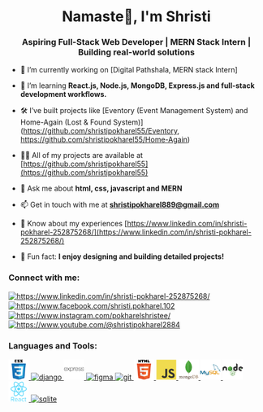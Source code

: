 <h1 align="center">Namaste🙏, I'm Shristi</h1>
<h3 align="center">Aspiring Full-Stack Web Developer | MERN Stack Intern | Building real-world solutions</h3>

- 🔭 I’m currently working on [Digital Pathshala, MERN stack Intern]

- 🌱 I’m learning **React.js, Node.js, MongoDB, Express.js and full-stack development workflows.**

- 🛠️ I’ve built projects like [Eventory (Event Management System) and Home-Again (Lost & Found System)](https://github.com/shristipokharel55/Eventory, https://github.com/shristipokharel55/Home-Again)

- 👨‍💻 All of my projects are available at [https://github.com/shristipokharel55](https://github.com/shristipokharel55)

- 💬 Ask me about **html, css, javascript and MERN**

- 📫 Get in touch with me at **shristipokharel889@gmail.com**

- 📄 Know about my experiences [https://www.linkedin.com/in/shristi-pokharel-252875268/](https://www.linkedin.com/in/shristi-pokharel-252875268/)

- 🎯 Fun fact: **I enjoy designing and building detailed projects!**

<h3 align="left">Connect with me:</h3>
<p align="left">
<a href="https://linkedin.com/in/https://www.linkedin.com/in/shristi-pokharel-252875268/" target="blank"><img align="center" src="https://raw.githubusercontent.com/rahuldkjain/github-profile-readme-generator/master/src/images/icons/Social/linked-in-alt.svg" alt="https://www.linkedin.com/in/shristi-pokharel-252875268/" height="30" width="40" /></a>
<a href="https://fb.com/www.facebook.com/shristi.pokharel.102" target="blank"><img align="center" src="https://raw.githubusercontent.com/rahuldkjain/github-profile-readme-generator/master/src/images/icons/Social/facebook.svg" alt="https://www.facebook.com/shristi.pokharel.102" height="30" width="40" /></a>
<a href="https://instagram.com/https://www.instagram.com/pokharelshristee/" target="blank"><img align="center" src="https://raw.githubusercontent.com/rahuldkjain/github-profile-readme-generator/master/src/images/icons/Social/instagram.svg" alt="https://www.instagram.com/pokharelshristee/" height="30" width="40" /></a>
<a href="https://www.youtube.com/c/https://www.youtube.com/@shristipokharel2884" target="blank"><img align="center" src="https://raw.githubusercontent.com/rahuldkjain/github-profile-readme-generator/master/src/images/icons/Social/youtube.svg" alt="https://www.youtube.com/@shristipokharel2884" height="30" width="40" /></a>
</p>

<h3 align="left">Languages and Tools:</h3>
<p align="left"> <a href="https://www.w3schools.com/css/" target="_blank" rel="noreferrer"> <img src="https://raw.githubusercontent.com/devicons/devicon/master/icons/css3/css3-original-wordmark.svg" alt="css3" width="40" height="40"/> </a> <a href="https://www.djangoproject.com/" target="_blank" rel="noreferrer"> <img src="https://cdn.worldvectorlogo.com/logos/django.svg" alt="django" width="40" height="40"/> </a> <a href="https://expressjs.com" target="_blank" rel="noreferrer"> <img src="https://raw.githubusercontent.com/devicons/devicon/master/icons/express/express-original-wordmark.svg" alt="express" width="40" height="40"/> </a> <a href="https://www.figma.com/" target="_blank" rel="noreferrer"> <img src="https://www.vectorlogo.zone/logos/figma/figma-icon.svg" alt="figma" width="40" height="40"/> </a> <a href="https://git-scm.com/" target="_blank" rel="noreferrer"> <img src="https://www.vectorlogo.zone/logos/git-scm/git-scm-icon.svg" alt="git" width="40" height="40"/> </a> <a href="https://www.w3.org/html/" target="_blank" rel="noreferrer"> <img src="https://raw.githubusercontent.com/devicons/devicon/master/icons/html5/html5-original-wordmark.svg" alt="html5" width="40" height="40"/> </a> <a href="https://developer.mozilla.org/en-US/docs/Web/JavaScript" target="_blank" rel="noreferrer"> <img src="https://raw.githubusercontent.com/devicons/devicon/master/icons/javascript/javascript-original.svg" alt="javascript" width="40" height="40"/> </a> <a href="https://www.mongodb.com/" target="_blank" rel="noreferrer"> <img src="https://raw.githubusercontent.com/devicons/devicon/master/icons/mongodb/mongodb-original-wordmark.svg" alt="mongodb" width="40" height="40"/> </a> <a href="https://www.mysql.com/" target="_blank" rel="noreferrer"> <img src="https://raw.githubusercontent.com/devicons/devicon/master/icons/mysql/mysql-original-wordmark.svg" alt="mysql" width="40" height="40"/> </a> <a href="https://nodejs.org" target="_blank" rel="noreferrer"> <img src="https://raw.githubusercontent.com/devicons/devicon/master/icons/nodejs/nodejs-original-wordmark.svg" alt="nodejs" width="40" height="40"/> </a> <a href="https://reactjs.org/" target="_blank" rel="noreferrer"> <img src="https://raw.githubusercontent.com/devicons/devicon/master/icons/react/react-original-wordmark.svg" alt="react" width="40" height="40"/> </a> <a href="https://www.sqlite.org/" target="_blank" rel="noreferrer"> <img src="https://www.vectorlogo.zone/logos/sqlite/sqlite-icon.svg" alt="sqlite" width="40" height="40"/> </p>
